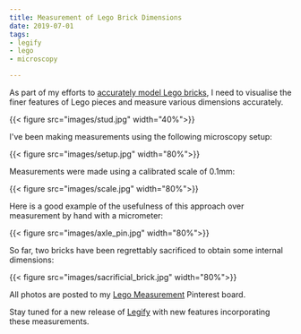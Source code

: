 ```yaml
---
title: Measurement of Lego Brick Dimensions
date: 2019-07-01
tags: 
- legify
- lego
- microscopy 

---
```


As part of my efforts to [accurately model Lego bricks](https://github.com/vectronic/freecad-legify-macros), 
I need to visualise the finer features of Lego pieces and measure various dimensions accurately.

{{< figure src="images/stud.jpg" width="40%">}}

<!--more-->

I've been making measurements using the following microscopy setup:  

{{< figure src="images/setup.jpg" width="80%">}}

Measurements were made using a calibrated scale of 0.1mm:

{{< figure src="images/scale.jpg" width="80%">}}

Here is a good example of the usefulness of this approach over measurement by hand with a micrometer:

{{< figure src="images/axle_pin.jpg" width="80%">}}

So far, two bricks have been regrettably sacrificed to obtain some internal dimensions:

{{< figure src="images/sacrificial_brick.jpg" width="80%">}}

All photos are posted to my [Lego Measurement](https://www.pinterest.co.uk/vectronic/lego-measurement) Pinterest board.

Stay tuned for a new release of [Legify](https://github.com/vectronic/freecad-legify-macros) with new features
incorporating these measurements.
